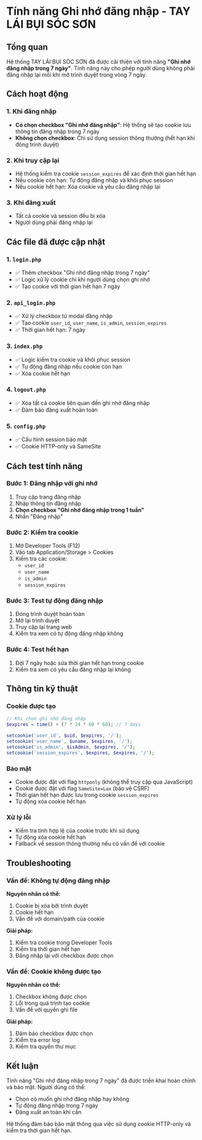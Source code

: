 # Tính năng Ghi nhớ đăng nhập - TAY LÁI BỤI SÓC SƠN

## Tổng quan
Hệ thống TAY LÁI BỤI SÓC SƠN đã được cải thiện với tính năng **"Ghi nhớ đăng nhập trong 7 ngày"**. Tính năng này cho phép người dùng không phải đăng nhập lại mỗi khi mở trình duyệt trong vòng 7 ngày.

## Cách hoạt động

### 1. Khi đăng nhập
- **Có chọn checkbox "Ghi nhớ đăng nhập"**: Hệ thống sẽ tạo cookie lưu thông tin đăng nhập trong 7 ngày
- **Không chọn checkbox**: Chỉ sử dụng session thông thường (hết hạn khi đóng trình duyệt)

### 2. Khi truy cập lại
- Hệ thống kiểm tra cookie `session_expires` để xác định thời gian hết hạn
- Nếu cookie còn hạn: Tự động đăng nhập và khôi phục session
- Nếu cookie hết hạn: Xóa cookie và yêu cầu đăng nhập lại

### 3. Khi đăng xuất
- Tất cả cookie và session đều bị xóa
- Người dùng phải đăng nhập lại

## Các file đã được cập nhật

### 1. `login.php`
- ✅ Thêm checkbox "Ghi nhớ đăng nhập trong 7 ngày"
- ✅ Logic xử lý cookie chỉ khi người dùng chọn ghi nhớ
- ✅ Tạo cookie với thời gian hết hạn 7 ngày

### 2. `api_login.php`
- ✅ Xử lý checkbox từ modal đăng nhập
- ✅ Tạo cookie `user_id`, `user_name`, `is_admin`, `session_expires`
- ✅ Thời gian hết hạn: 7 ngày

### 3. `index.php`
- ✅ Logic kiểm tra cookie và khôi phục session
- ✅ Tự động đăng nhập nếu cookie còn hạn
- ✅ Xóa cookie hết hạn

### 4. `logout.php`
- ✅ Xóa tất cả cookie liên quan đến ghi nhớ đăng nhập
- ✅ Đảm bảo đăng xuất hoàn toàn

### 5. `config.php`
- ✅ Cấu hình session bảo mật
- ✅ Cookie HTTP-only và SameSite

## Cách test tính năng

### Bước 1: Đăng nhập với ghi nhớ
1. Truy cập trang đăng nhập
2. Nhập thông tin đăng nhập
3. **Chọn checkbox "Ghi nhớ đăng nhập trong 1 tuần"**
4. Nhấn "Đăng nhập"

### Bước 2: Kiểm tra cookie
1. Mở Developer Tools (F12)
2. Vào tab Application/Storage > Cookies
3. Kiểm tra các cookie:
   - `user_id`
   - `user_name` 
   - `is_admin`
   - `session_expires`

### Bước 3: Test tự động đăng nhập
1. Đóng trình duyệt hoàn toàn
2. Mở lại trình duyệt
3. Truy cập lại trang web
4. Kiểm tra xem có tự động đăng nhập không

### Bước 4: Test hết hạn
1. Đợi 7 ngày hoặc sửa thời gian hết hạn trong cookie
2. Kiểm tra xem có yêu cầu đăng nhập lại không

## Thông tin kỹ thuật

### Cookie được tạo
```php
// Khi chọn ghi nhớ đăng nhập
$expires = time() + (7 * 24 * 60 * 60); // 7 days

setcookie('user_id', $uid, $expires, '/');
setcookie('user_name', $uname, $expires, '/');
setcookie('is_admin', $isAdmin, $expires, '/');
setcookie('session_expires', $expires, $expires, '/');
```

### Bảo mật
- Cookie được đặt với flag `httponly` (không thể truy cập qua JavaScript)
- Cookie được đặt với flag `SameSite=Lax` (bảo vệ CSRF)
- Thời gian hết hạn được lưu trong cookie `session_expires`
- Tự động xóa cookie hết hạn

### Xử lý lỗi
- Kiểm tra tính hợp lệ của cookie trước khi sử dụng
- Tự động xóa cookie hết hạn
- Fallback về session thông thường nếu có vấn đề với cookie

## Troubleshooting

### Vấn đề: Không tự động đăng nhập
**Nguyên nhân có thể:**
1. Cookie bị xóa bởi trình duyệt
2. Cookie hết hạn
3. Vấn đề với domain/path của cookie

**Giải pháp:**
1. Kiểm tra cookie trong Developer Tools
2. Kiểm tra thời gian hết hạn
3. Đăng nhập lại với checkbox được chọn

### Vấn đề: Cookie không được tạo
**Nguyên nhân có thể:**
1. Checkbox không được chọn
2. Lỗi trong quá trình tạo cookie
3. Vấn đề với quyền ghi file

**Giải pháp:**
1. Đảm bảo checkbox được chọn
2. Kiểm tra error log
3. Kiểm tra quyền thư mục

## Kết luận
Tính năng "Ghi nhớ đăng nhập trong 7 ngày" đã được triển khai hoàn chỉnh và bảo mật. Người dùng có thể:
- Chọn có muốn ghi nhớ đăng nhập hay không
- Tự động đăng nhập trong 7 ngày
- Đăng xuất an toàn khi cần

Hệ thống đảm bảo bảo mật thông qua việc sử dụng cookie HTTP-only và kiểm tra thời gian hết hạn.
